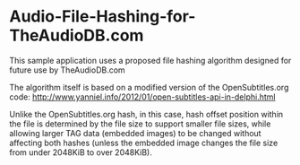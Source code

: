 # Audio-File-Hashing-for-TheAudioDB.com
This sample application uses a proposed file hashing algorithm designed for future use by TheAudioDB.com

The algorithm itself is based on a modified version of the OpenSubtitles.org code:
http://www.yanniel.info/2012/01/open-subtitles-api-in-delphi.html

Unlike the OpenSubtitles.org hash, in this case, hash offset position within the file is determined by the file size to support smaller file sizes, while allowing larger TAG data (embedded images) to be changed without affecting both hashes (unless the embedded image changes the file size from under 2048KiB to over 2048KiB).
